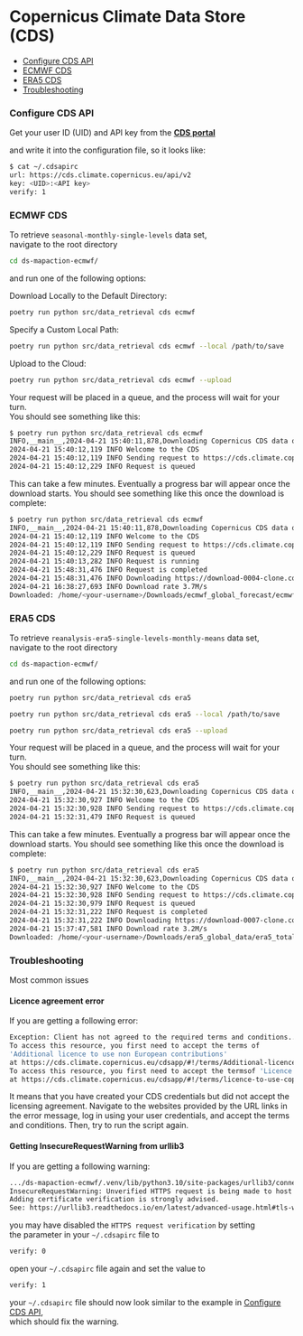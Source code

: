# Copernicus Climate Data Store (CDS)

* [Configure CDS API](#configure-cds-api)
* [ECMWF CDS](#ecmwf-cds)
* [ERA5 CDS](#era5-cds)
* [Troubleshooting](#troubleshooting)

### Configure CDS API

Get your user ID (UID) and API key from the **[CDS portal](https://cds.climate.copernicus.eu/user)**

and write it into the configuration file, so it looks like:

```bash
$ cat ~/.cdsapirc
url: https://cds.climate.copernicus.eu/api/v2
key: <UID>:<API key>
verify: 1
```

### ECMWF CDS

To retrieve `seasonal-monthly-single-levels` data set,  
navigate to the root directory

```bash
cd ds-mapaction-ecmwf/
```

and run one of the following options:

Download Locally to the Default Directory:

```bash
poetry run python src/data_retrieval cds ecmwf
```

Specify a Custom Local Path:

```bash
poetry run python src/data_retrieval cds ecmwf --local /path/to/save
```

Upload to the Cloud:

```bash
poetry run python src/data_retrieval cds ecmwf --upload
```

Your request will be placed in a queue, and the process will wait for your turn.  
You should see something like this:

```bash
$ poetry run python src/data_retrieval cds ecmwf
INFO,__main__,2024-04-21 15:40:11,878,Downloading Copernicus CDS data of ECMWF global forecast..
2024-04-21 15:40:12,119 INFO Welcome to the CDS
2024-04-21 15:40:12,119 INFO Sending request to https://cds.climate.copernicus.eu/api/v2/resources/seasonal-monthly-single-levels
2024-04-21 15:40:12,229 INFO Request is queued

```

This can take a few minutes. Eventually a progress bar will appear once the download starts. You should see something like this once the download is complete:

```bash
$ poetry run python src/data_retrieval cds ecmwf
INFO,__main__,2024-04-21 15:40:11,878,Downloading Copernicus CDS data of ECMWF global forecast..
2024-04-21 15:40:12,119 INFO Welcome to the CDS
2024-04-21 15:40:12,119 INFO Sending request to https://cds.climate.copernicus.eu/api/v2/resources/seasonal-monthly-single-levels
2024-04-21 15:40:12,229 INFO Request is queued
2024-04-21 15:40:13,282 INFO Request is running
2024-04-21 15:48:31,476 INFO Request is completed
2024-04-21 15:48:31,476 INFO Downloading https://download-0004-clone.copernicus-climate.eu/cache-compute-0004/cache/data5/adaptor.mars.external-1713710412.4266803-14909-8-7ea73840-0e75-4abd-afd6-7923f56d40ee.grib to /home/<your-username>/Downloads/ecmwf_global_forecast/ecmwf_forecast_global_all_years.grib (10.9G)
2024-04-21 16:38:27,693 INFO Download rate 3.7M/s
Downloaded: /home/<your-username>/Downloads/ecmwf_global_forecast/ecmwf_forecast_global_all_years.grib
```

### ERA5 CDS

To retrieve `reanalysis-era5-single-levels-monthly-means` data set,  
navigate to the root directory

```bash
cd ds-mapaction-ecmwf/
```

and run one of the following options:  

```bash
poetry run python src/data_retrieval cds era5
```

```bash
poetry run python src/data_retrieval cds era5 --local /path/to/save
```

```bash
poetry run python src/data_retrieval cds era5 --upload
```

Your request will be placed in a queue, and the process will wait for your turn.  
You should see something like this:

```bash
$ poetry run python src/data_retrieval cds era5
INFO,__main__,2024-04-21 15:32:30,623,Downloading Copernicus CDS data of ERA5 total precipitation..
2024-04-21 15:32:30,927 INFO Welcome to the CDS
2024-04-21 15:32:30,928 INFO Sending request to https://cds.climate.copernicus.eu/api/v2/resources/reanalysis-era5-single-levels-monthly-means
2024-04-21 15:32:31,479 INFO Request is queued

```

This can take a few minutes. Eventually a progress bar will appear once the download starts. You should see something like this once the download is complete:

```bash
$ poetry run python src/data_retrieval cds era5
INFO,__main__,2024-04-21 15:32:30,623,Downloading Copernicus CDS data of ERA5 total precipitation..
2024-04-21 15:32:30,927 INFO Welcome to the CDS
2024-04-21 15:32:30,928 INFO Sending request to https://cds.climate.copernicus.eu/api/v2/resources/reanalysis-era5-single-levels-monthly-means
2024-04-21 15:32:30,979 INFO Request is queued
2024-04-21 15:32:31,222 INFO Request is completed
2024-04-21 15:32:31,222 INFO Downloading https://download-0007-clone.copernicus-climate.eu/cache-compute-0007/cache/data9/adaptor.mars.internal-1713646916.8955271-14317-8-247ce0bd-b725-48bc-8d4a-0a301ee2e918.grib to /home/<your-username>/Downloads/era5_global_data/era5_total_precipitation_global_1981_2023_all_months.grib (1021.9M)
2024-04-21 15:37:47,581 INFO Download rate 3.2M/s
Downloaded: /home/<your-username>/Downloads/era5_global_data/era5_total_precipitation_global_1981_2023_all_months.grib
```

### Troubleshooting

Most common issues

#### Licence agreement error

If you are getting a following error:

```bash
Exception: Client has not agreed to the required terms and conditions..
To access this resource, you first need to accept the terms of
'Additional licence to use non European contributions'
at https://cds.climate.copernicus.eu/cdsapp/#!/terms/Additional-licence-to-use-non-European-contributions
To access this resource, you first need to accept the termsof 'Licence to use Copernicus Products'
at https://cds.climate.copernicus.eu/cdsapp/#!/terms/licence-to-use-copernicus-products
```

It means that you have created your CDS credentials but did not accept the licensing agreement. Navigate to the websites provided by the URL links in the error message, log in using your user credentials, and accept the terms and conditions. Then, try to run the script again.

#### Getting InsecureRequestWarning from urllib3

If you are getting a following warning:

```bash
.../ds-mapaction-ecmwf/.venv/lib/python3.10/site-packages/urllib3/connectionpool.py:1103:
InsecureRequestWarning: Unverified HTTPS request is being made to host 'cds.climate.copernicus.eu'.
Adding certificate verification is strongly advised.
See: https://urllib3.readthedocs.io/en/latest/advanced-usage.html#tls-warnings
```

you may have disabled the `HTTPS request verification` by setting  
the parameter in your `~/.cdsapirc` file to

```bash
verify: 0
```

open your `~/.cdsapirc` file again and set the value to

```bash
verify: 1
```

your `~/.cdsapirc` file should now look similar to the example in [Configure CDS API](#configure-cds-api),  
which should fix the warning.
